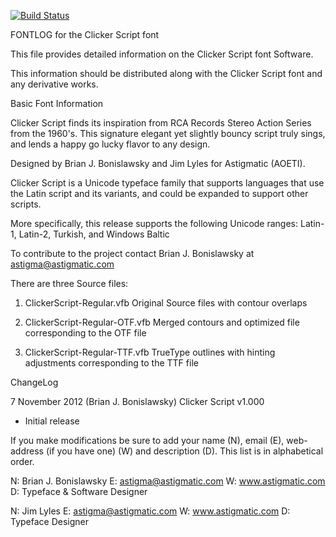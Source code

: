 [![Build Status](https://travis-ci.org/fontdirectory/clickerscript.svg?branch=master)](https://travis-ci.org/fontdirectory/clickerscript)

FONTLOG for the Clicker Script font

This file provides detailed information on the Clicker Script font
Software.

This information should be distributed along with the Clicker Script
font and any derivative works.

Basic Font Information

Clicker Script finds its inspiration from RCA Records Stereo Action
Series from the 1960's. This signature elegant yet slightly bouncy
script truly sings, and lends a happy go lucky flavor to any design.

Designed by Brian J. Bonislawsky and Jim Lyles for Astigmatic (AOETI).

Clicker Script is a Unicode typeface family that supports languages that use
the Latin script and its variants, and could be expanded to support 
other scripts.

More specifically, this release supports the following
Unicode ranges: Latin-1, Latin-2, Turkish, and Windows Baltic

To contribute to the project contact Brian J. Bonislawsky
at astigma@astigmatic.com

There are three Source files:

1. ClickerScript-Regular.vfb Original Source files with contour overlaps

2. ClickerScript-Regular-OTF.vfb Merged contours and optimized file 
   corresponding to the OTF file

3. ClickerScript-Regular-TTF.vfb TrueType outlines with hinting 
   adjustments corresponding to the TTF file

ChangeLog

7 November 2012 (Brian J. Bonislawsky) Clicker Script v1.000
- Initial release

If you make modifications be sure to add your name (N),
email (E), web-address (if you have one) (W) and description (D). 
This list is in alphabetical order.

N: Brian J. Bonislawsky
E: astigma@astigmatic.com
W: www.astigmatic.com
D: Typeface & Software Designer

N: Jim Lyles
E: astigma@astigmatic.com
W: www.astigmatic.com
D: Typeface Designer
